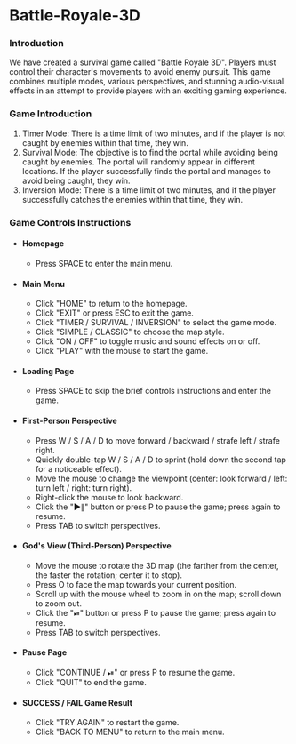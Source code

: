 # Battle-Royale-3D
### Introduction
We have created a survival game called "Battle Royale 3D". Players must control their character's movements to avoid enemy pursuit. This game combines multiple modes, various perspectives, and stunning audio-visual effects in an attempt to provide players with an exciting gaming experience.
### Game Introduction
1. Timer Mode: There is a time limit of two minutes, and if the player is not caught by enemies within that time, they win.
2. Survival Mode: The objective is to find the portal while avoiding being caught by enemies. The portal will randomly appear in different locations. If the player successfully finds the portal and manages to avoid being caught, they win.
3. Inversion Mode: There is a time limit of two minutes, and if the player successfully catches the enemies within that time, they win.
### Game Controls Instructions
* #### Homepage
  - Press SPACE to enter the main menu.
* #### Main Menu
  - Click "HOME" to return to the homepage.
  - Click "EXIT" or press ESC to exit the game.
  - Click "TIMER / SURVIVAL / INVERSION" to select the game mode.
  - Click "SIMPLE / CLASSIC" to choose the map style.
  - Click "ON / OFF" to toggle music and sound effects on or off.
  - Click "PLAY" with the mouse to start the game.
* #### Loading Page
  - Press SPACE to skip the brief controls instructions and enter the game.
* #### First-Person Perspective
  - Press W / S / A / D to move forward / backward / strafe left / strafe right.
  - Quickly double-tap W / S / A / D to sprint (hold down the second tap for a noticeable effect).
  - Move the mouse to change the viewpoint (center: look forward / left: turn left / right: turn right).
  - Right-click the mouse to look backward.
  - Click the "▶∥" button or press P to pause the game; press again to resume.
  - Press TAB to switch perspectives.
* #### God's View (Third-Person) Perspective
  - Move the mouse to rotate the 3D map (the farther from the center, the faster the rotation; center it to stop).
  - Press O to face the map towards your current position.
  - Scroll up with the mouse wheel to zoom in on the map; scroll down to zoom out.
  - Click the "⏯" button or press P to pause the game; press again to resume.
  - Press TAB to switch perspectives.
* #### Pause Page
  - Click "CONTINUE / ⏯" or press P to resume the game.
  - Click "QUIT" to end the game.
* #### SUCCESS / FAIL Game Result
  - Click "TRY AGAIN" to restart the game.
  - Click "BACK TO MENU" to return to the main menu.
